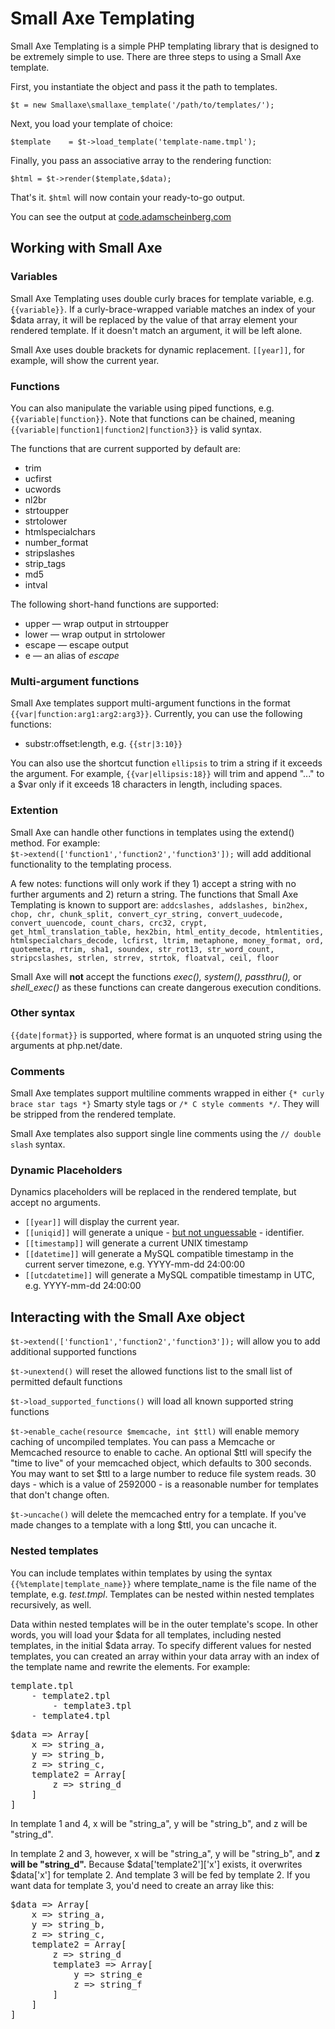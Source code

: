 # Small Axe Templating

Small Axe Templating is a simple PHP templating library that is designed to be extremely simple to use. There are three steps to using a Small Axe template. 

First, you instantiate the object and pass it the path to templates. 

``` $t = new Smallaxe\smallaxe_template('/path/to/templates/'); ```

Next, you load your template of choice: 

``` $template	 = $t->load_template('template-name.tmpl'); ```

Finally, you pass an associative array to the rendering function: 

``` $html = $t->render($template,$data); ```

That's it. ```$html``` will now contain your ready-to-go output. 

You can see the output at [code.adamscheinberg.com](https://code.adamscheinberg.com/smallaxe-templating/)

## Working with Small Axe

### Variables 

Small Axe Templating uses double curly braces for template variable, e.g. ```{{variable}}```. If a curly-brace-wrapped variable matches an index of your $data array, it will be replaced by the value of that array element your rendered template. If it doesn't match an argument, it will be left alone.  

Small Axe uses double brackets for dynamic replacement. ```[[year]]```, for example, will show the current year.  

### Functions 
You can also manipulate the variable using piped functions, e.g. ```{{variable|function}}```. Note that functions can be chained, meaning ```{{variable|function1|function2|function3}}``` is valid syntax.  

The functions that are current supported by default are: 
* trim 
* ucfirst 
* ucwords   
* nl2br 
* strtoupper
* strtolower
* htmlspecialchars
* number_format
* stripslashes
* strip_tags
* md5
* intval

The following short-hand functions are supported: 
* upper &mdash; wrap output in strtoupper
* lower &mdash; wrap output in strtolower
* escape &mdash; escape output
* e &mdash; an alias of _escape_

### Multi-argument functions
Small Axe templates support multi-argument functions in the format <code>{{var|function:arg1:arg2:arg3}}</code>. Currently, you can use the following functions: 

* substr:offset:length, e.g. ```{{str|3:10}}```

You can also use the shortcut function <code>ellipsis</code> to trim a string if it exceeds the argument. For example, <code>{{var|ellipsis:18}}</code> will trim and append "..." to a $var only if it exceeds 18 characters in length, including spaces. 

### Extention
Small Axe can handle other functions in templates using the extend() method. For example:  
``` $t->extend(['function1','function2','function3']); ``` 
will add additional functionality to the templating process. 

A few notes: functions will only work if they 1) accept a string with no further arguments and 2) return a string. The functions that Small Axe Templating is known to support are: ```addcslashes, addslashes, bin2hex, chop, chr, chunk_split, convert_cyr_string, convert_uudecode, convert_uuencode, count_chars, crc32, crypt, get_html_translation_table, hex2bin, html_entity_decode, htmlentities, htmlspecialchars_decode, lcfirst, ltrim, metaphone, money_format, ord, quotemeta, rtrim, sha1, soundex, str_rot13, str_word_count, stripcslashes, strlen, strrev, strtok, floatval, ceil, floor```

Small Axe will **not** accept the functions _exec(), system(), passthru(),_ or _shell_exec()_ as these functions can create dangerous execution conditions. 

### Other syntax
```{{date|format}}``` is supported, where format is an unquoted string using the arguments at php.net/date. 

### Comments 
Small Axe templates support multiline comments wrapped in either ```{* curly brace star tags *}``` Smarty style tags or ```/* C style comments */```. They will be stripped from the rendered template.

Small Axe templates also support single line comments using the ```// double slash``` syntax.  

### Dynamic Placeholders
Dynamics placeholders will be replaced in the rendered template, but accept no arguments. 

* ```[[year]]``` will display the current year.  
* ```[[uniqid]]``` will generate a unique - [but not unguessable](https://www.php.net/uniqid) - identifier. 
* ```[[timestamp]]``` will generate a current UNIX timestamp 
* ```[[datetime]]``` will generate a MySQL compatible timestamp in the current server timezone, e.g. YYYY-mm-dd 24:00:00
* ```[[utcdatetime]]``` will generate a MySQL compatible timestamp in UTC, e.g. YYYY-mm-dd 24:00:00

## Interacting with the Small Axe object
``` $t->extend(['function1','function2','function3']); ``` will allow you to add additional supported functions 

```$t->unextend()``` will reset the allowed functions list to the small list of permitted default functions 

```$t->load_supported_functions()``` will load all known supported string functions

```$t->enable_cache(resource $memcache, int $ttl)``` will enable memory caching of uncompiled templates. You can pass a Memcache or Memcached resource to enable to cache. An optional $ttl will specify the "time to live" of your memcached object, which defaults to 300 seconds. You may want to set $ttl to a large number to reduce file system reads. 30 days - which is a value of 2592000 - is a reasonable number for templates that don't change often.   

```$t->uncache()``` will delete the memcached entry for a template. If you've made changes to a template with a long $ttl, you can uncache it.   

### Nested templates
You can include templates within templates by using the syntax ```{{%template|template_name}}``` where template_name is the file name of the template, e.g. _test.tmpl_. Templates can be nested within nested templates recursively, as well. 

Data within nested templates will be in the outer template's scope. In other words, you will load your $data for all templates, including nested templates, in the initial $data array.  To specify different values for nested templates, you can created an array within your data array with an index of the template name and rewrite the elements. For example: 

<pre>
template.tpl
	- template2.tpl
		- template3.tpl 
	- template4.tpl 
</pre>

<pre>
$data => Array[
	x => string_a,
	y => string_b,
	z => string_c,
	template2 = Array[
		z => string_d
	]
]
</pre>

In template 1 and 4, x will be "string_a", y will be "string_b", and z will be "string_d".

In template 2 and 3, however, x will be "string_a", y will be "string_b", and **z will be "string_d".** Because $data['template2']['x'] exists, it overwrites $data['x'] for template 2. And template 3 will be fed by template 2. If you want data for template 3, you'd need to create an array like this: 
 
<pre>
$data => Array[
	x => string_a,
	y => string_b,
	z => string_c,
	template2 = Array[
		z => string_d
		template3 => Array[
			y => string_e
			z => string_f
		]
	]
]
</pre>
